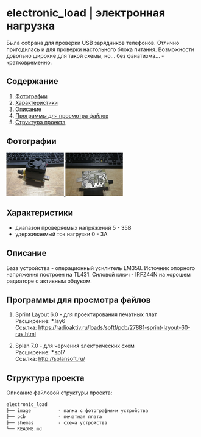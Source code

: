 # electronic_load | электронная нагрузка

Была собрана для проверки USB зарядников телефонов. Отлично пригодилась и для проверки настольного блока питания. Возможности довольно широкие для такой схемы, но... без фанатизма... - кратковременно.

Содержание
---
1. <a href="https://github.com/maestro-102/electronic_load#%D1%84%D0%BE%D1%82%D0%BE%D0%B3%D1%80%D0%B0%D1%84%D0%B8%D0%B8">Фотографии</a>
2. <a href="https://github.com/maestro-102/electronic_load#%D1%85%D0%B0%D1%80%D0%B0%D0%BA%D1%82%D0%B5%D1%80%D0%B8%D1%81%D1%82%D0%B8%D0%BA%D0%B8">Характеристики</a>
3. <a href="https://github.com/maestro-102/electronic_load#%D0%BE%D0%BF%D0%B8%D1%81%D0%B0%D0%BD%D0%B8%D0%B5">Описание</a>
4. <a href="https://github.com/maestro-102/electronic_load#%D0%BF%D1%80%D0%BE%D0%B3%D1%80%D0%B0%D0%BC%D0%BC%D1%8B-%D0%B4%D0%BB%D1%8F-%D0%BF%D1%80%D0%BE%D1%81%D0%BC%D0%BE%D1%82%D1%80%D0%B0-%D1%84%D0%B0%D0%B9%D0%BB%D0%BE%D0%B2">Программы для просмотра файлов</a>
5. <a href="https://github.com/maestro-102/electronic_load#%D1%81%D1%82%D1%80%D1%83%D0%BA%D1%82%D1%83%D1%80%D0%B0-%D0%BF%D1%80%D0%BE%D0%B5%D0%BA%D1%82%D0%B0">Структура проекта</a>

Фотографии
---
<a href="https://github.com/maestro-102/electronic_load/blob/master/image/1.jpg" target="_blank">
    <img src="https://github.com/maestro-102/electronic_load/blob/master/image/1.jpg?raw=true" width=30% alt="preview">
</a>

<a href="https://github.com/maestro-102/electronic_load/blob/master/image/2.jpg" target="_blank">
    <img src="https://github.com/maestro-102/electronic_load/blob/master/image/2.jpg?raw=true" width=30% alt="preview">
</a>

Характеристики
----
- диапазон проверяемых напряжений 5 - 35В
- удерживаемый ток нагрузки 0 - 3А

Описание
---
База устройства - операционный усилитель LM358. Источник опорного напряжения построен на TL431. Силовой ключ - IRFZ44N на хорошем радиаторе с активным обдувом.

Программы для просмотра файлов
-----
1. Sprint Layout 6.0 - для проектирования печатных плат \
Расширение: \*.lay6 \
Ссылка: https://radioaktiv.ru/loads/softf/pcb/27881-sprint-layout-60-rus.html

2. Splan 7.0 - для черчения электрических схем \
Расширение: \*.spl7 \
Ссылка: http://splansoft.ru/

Структура проекта
-----------------

Описание файловой структуры проекта:

    electronic_load
    ├── image          - папка с фотографиями устройства
    ├── pcb            - печатная плата
    ├── shemas         - схема устройства
    └── README.md          
